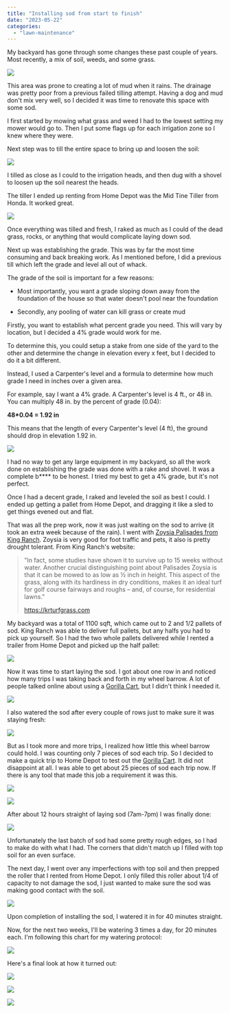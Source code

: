 ```yaml
---
title: "Installing sod from start to finish"
date: "2023-05-22"
categories: 
  - "lawn-maintenance"
---
```


My backyard has gone through some changes these past couple of years. Most recently, a mix of soil, weeds, and some grass.

![](images/IMG_4144-1024x768.jpeg)

This area was prone to creating a lot of mud when it rains. The drainage was pretty poor from a previous failed tilling attempt. Having a dog and mud don't mix very well, so I decided it was time to renovate this space with some sod.

I first started by mowing what grass and weed I had to the lowest setting my mower would go to. Then I put some flags up for each irrigation zone so I knew where they were.

Next step was to till the entire space to bring up and loosen the soil:

![](images/IMG_4173-1024x768.jpeg)

I tilled as close as I could to the irrigation heads, and then dug with a shovel to loosen up the soil nearest the heads.

The tiller I ended up renting from Home Depot was the Mid Tine Tiller from Honda. It worked great.

![](images/IMG_4157-1024x768.jpeg)

Once everything was tilled and fresh, I raked as much as I could of the dead grass, rocks, or anything that would complicate laying down sod.

Next up was establishing the grade. This was by far the most time consuming and back breaking work. As I mentioned before, I did a previous till which left the grade and level all out of whack.

The grade of the soil is important for a few reasons:

- Most importantly, you want a grade sloping down away from the foundation of the house so that water doesn't pool near the foundation

- Secondly, any pooling of water can kill grass or create mud

Firstly, you want to establish what percent grade you need. This will vary by location, but I decided a 4% grade would work for me.

To determine this, you could setup a stake from one side of the yard to the other and determine the change in elevation every x feet, but I decided to do it a bit different.

Instead, I used a Carpenter's level and a formula to determine how much grade I need in inches over a given area.

For example, say I want a 4% grade. A Carpenter's level is 4 ft., or 48 in. You can multiply 48 in. by the percent of grade (0.04):

**48\*0.04 = 1.92 in**

This means that the length of every Carpenter's level (4 ft), the ground should drop in elevation 1.92 in.

![](images/Screenshot-2023-05-31-at-9.37.45-AM-1024x575.png)

I had no way to get any large equipment in my backyard, so all the work done on establishing the grade was done with a rake and shovel. It was a complete b\*\*\*\* to be honest. I tried my best to get a 4% grade, but it's not perfect.

Once I had a decent grade, I raked and leveled the soil as best I could. I ended up getting a pallet from Home Depot, and dragging it like a sled to get things evened out and flat.

That was all the prep work, now it was just waiting on the sod to arrive (it took an extra week because of the rain). I went with [Zoysia Palisades from King Ranch](https://krturfgrass.com/product/palisades-zoysia/). Zoysia is very good for foot traffic and pets, it also is pretty drought tolerant. From King Ranch's website:

> "In fact, some studies have shown it to survive up to 15 weeks without water. Another crucial distinguishing point about Palisades Zoysia is that it can be mowed to as low as ½ inch in height. This aspect of the grass, along with its hardiness in dry conditions, makes it an ideal turf for golf course fairways and roughs – and, of course, for residential lawns."
> 
> https://krturfgrass.com

My backyard was a total of 1100 sqft, which came out to 2 and 1/2 pallets of sod. King Ranch was able to deliver full pallets, but any halfs you had to pick up yourself. So I had the two whole pallets delivered while I rented a trailer from Home Depot and picked up the half pallet:

![](images/IMG_4385-1024x768.jpeg)

Now it was time to start laying the sod. I got about one row in and noticed how many trips I was taking back and forth in my wheel barrow. A lot of people talked online about using a [Gorilla Cart](https://gorillamade.com/product/gcg-7/), but I didn't think I needed it.

![](images/IMG_4388-1024x768.jpeg)

I also watered the sod after every couple of rows just to make sure it was staying fresh:

![](images/IMG_4390-1024x768.jpeg)

But as I took more and more trips, I realized how little this wheel barrow could hold. I was counting only 7 pieces of sod each trip. So I decided to make a quick trip to Home Depot to test out the [Gorilla Cart](https://gorillamade.com/product/gcg-7/). It did not disappoint at all. I was able to get about 25 pieces of sod each trip now. If there is any tool that made this job a requirement it was this.

![](images/IMG_4400-1024x768.jpeg)

![](images/IMG_4403-1024x768.jpeg)

After about 12 hours straight of laying sod (7am-7pm) I was finally done:

![](images/IMG_4415-1024x768.jpeg)

Unfortunately the last batch of sod had some pretty rough edges, so I had to make do with what I had. The corners that didn't match up I filled with top soil for an even surface.

The next day, I went over any imperfections with top soil and then prepped the roller that I rented from Home Depot. I only filled this roller about 1/4 of capacity to not damage the sod, I just wanted to make sure the sod was making good contact with the soil.

![](images/IMG_4421-1024x768.jpeg)

Upon completion of installing the sod, I watered it in for 40 minutes straight.

Now, for the next two weeks, I'll be watering 3 times a day, for 20 minutes each. I'm following this chart for my watering protocol:

![](images/IMG_4471-473x1024.png)

Here's a final look at how it turned out:

![](images/IMG_4487-1024x768.jpeg)

![](images/IMG_4446-1024x768.jpeg)

![](images/70667066773__3A8B38F4-2755-4DD3-B47C-EC1C05A5E875-1024x768.jpeg)
